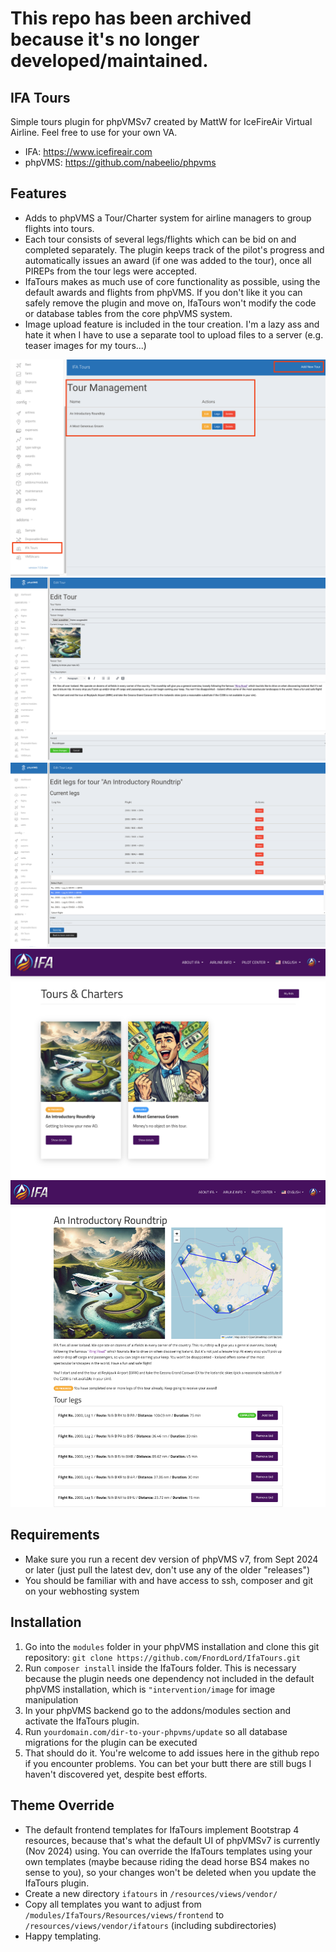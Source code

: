 # This repo has been archived because it's no longer developed/maintained.

## IFA Tours
Simple tours plugin for phpVMSv7 created by MattW for IceFireAir Virtual Airline. Feel free to use for your own VA.
* IFA: https://www.icefireair.com
* phpVMS: https://github.com/nabeelio/phpvms

## Features
* Adds to phpVMS a Tour/Charter system for airline managers to group flights into tours.
* Each tour consists of several legs/flights which can be bid on and completed separately. The plugin keeps track of the pilot's progress and automatically issues an award (if one was added to the tour), once all PIREPs from the tour legs were accepted.
* IfaTours makes as much use of core functionality as possible, using the default awards and flights from phpVMS. If you don't like it you can safely remove the plugin and move on, IfaTours won't modify the code or database tables from the core phpVMS system.
* Image upload feature is included in the tour creation. I'm a lazy ass and hate it when I have to use a separate tool to upload files to a server (e.g. teaser images for my tours...)

![Tour Overview](Docs/Screenshots/tour_overview.png "Backend Tour Overview")
![Edit Tours](Docs/Screenshots/edit_tour.png "Backend Edit Tour")
![Edit Legs](Docs/Screenshots/edit_legs.png "Backend Edit Legs")
![View Tours](Docs/Screenshots/fe_tours.png "Frontend Tour Overview")
![View Tour Details](Docs/Screenshots/fe_show.png "Frontend Tour Details")

## Requirements
* Make sure you run a recent dev version of phpVMS v7, from Sept 2024 or later (just pull the latest dev, don't use any of the older "releases")
* You should be familiar with and have access to ssh, composer and git on your webhosting system

## Installation
1. Go into the ```modules``` folder in your phpVMS installation and clone this git repository: ```git clone https://github.com/FnordLord/IfaTours.git```
2. Run ```composer install``` inside the IfaTours folder. This is necessary because the plugin needs one dependency not included in the default phpVMS installation, which is ```"intervention/image``` for image manipulation
3. In your phpVMS backend go to the addons/modules section and activate the IfaTours plugin.
4. Run ```yourdomain.com/dir-to-your-phpvms/update``` so all database migrations for the plugin can be executed
5. That should do it. You're welcome to add issues here in the github repo if you encounter problems. You can bet your butt there are still bugs I haven't discovered yet, despite best efforts.

## Theme Override
* The default frontend templates for IfaTours implement Bootstrap 4 resources, because that's what the default UI of phpVMSv7 is currently (Nov 2024) using. You can override the IfaTours templates using your own templates (maybe because riding the dead horse BS4 makes no sense to you), so your changes won't be deleted when you update the IfaTours plugin.
* Create a new directory ```ifatours``` in ```/resources/views/vendor/```
* Copy all templates you want to adjust from ```/modules/IfaTours/Resources/views/frontend``` to ```/resources/views/vendor/ifatours``` (including subdirectories)
* Happy templating.
